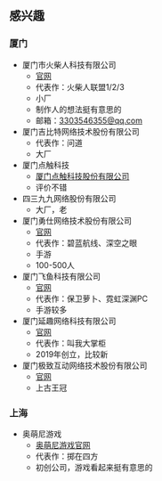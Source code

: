 ## 感兴趣

### 厦门
- 厦门市火柴人科技有限公司
    - [官网](https://www.sticksgame.com/contact.html)
    - 代表作：火柴人联盟1/2/3
    - 小厂
    - 制作人的想法挺有意思的
    - 邮箱：3303546355@qq.com
- 厦门吉比特网络技术股份有限公司
    - 代表作：问道
    - 大厂
- 厦门点触科技
	- [厦门点触科技股份有限公司](https://www.dianchu.com/)
	- 评价不错
- 四三九九网络股份有限公司
    - 大厂，老
- 厦门勇仕网络技术股份有限公司
    - [官网](https://www.ys4fun.com/)
    - 代表作：碧蓝航线、深空之眼
    - 手游
    - 100-500人
- 厦门飞鱼科技有限公司
    - [官网](https://www.feiyu.com/)
    - 代表作：保卫萝卜、霓虹深渊PC
    - 手游较多
- 厦门延趣网络科技有限公司
    - [官网](https://www.xmyanqu.com/)
    - 代表作：叫我大掌柜
    - 2019年创立，比较新
- 厦门极致互动网络技术股份有限公司
    - [官网](https://www.jzyx.com/)
    - 上古王冠

### 上海
- 奥萌尼游戏
	- [奥萌尼游戏官网](https://www.omneegames.com/)
	- 代表作：掷在四方
	- 初创公司，游戏看起来挺有意思的